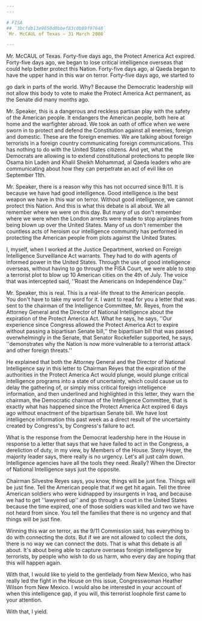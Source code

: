 ```yaml
---
---

# FISA
## `3bcfdb13e9650d0bbef83c0b89f97648`
`Mr. McCAUL of Texas — 31 March 2008`

---
```



Mr. McCAUL of Texas. Forty-five days ago, the Protect America Act 
expired. Forty-five days ago, we began to lose critical intelligence 
overseas that could help better protect this Nation. Forty-five days 
ago, al Qaeda began to have the upper hand in this war on terror. 
Forty-five days ago, we started to


go dark in parts of the world. Why? Because the Democratic leadership 
will not allow this body to vote to make the Protect America Act 
permanent, as the Senate did many months ago.

Mr. Speaker, this is a dangerous and reckless partisan play with the 
safety of the American people. It endangers the American people, both 
here at home and the warfighter abroad. We took an oath of office when 
we were sworn in to protect and defend the Constitution against all 
enemies, foreign and domestic. These are the foreign enemies. We are 
talking about foreign terrorists in a foreign country communicating 
foreign communications. This has nothing to do with the United States 
citizens. And yet, what the Democrats are allowing is to extend 
constitutional protections to people like Osama bin Laden and Khalil 
Sheikh Mohammad, al Qaeda leaders who are communicating about how they 
can perpetrate an act of evil like on September 11th.

Mr. Speaker, there is a reason why this has not occurred since 9/11. 
It is because we have had good intelligence. Good intelligence is the 
best weapon we have in this war on terror. Without good intelligence, 
we cannot protect this Nation. And this is what this debate is all 
about. We all remember where we were on this day. But many of us don't 
remember where we were when the London arrests were made to stop 
airplanes from being blown up over the United States. Many of us don't 
remember the countless acts of heroism our intelligence community has 
performed in protecting the American people from plots against the 
United States.

I, myself, when I worked at the Justice Department, worked on Foreign 
Intelligence Surveillance Act warrants. They had to do with agents of 
informed power in the United States. Through the use of good 
intelligence overseas, without having to go through the FISA Court, we 
were able to stop a terrorist plot to blow up 10 American cities on the 
4th of July. The voice that was intercepted said, ''Roast the Americans 
on Independence Day.''

Mr. Speaker, this is real. This is a real-life threat to the American 
people. You don't have to take my word for it. I want to read for you a 
letter that was sent to the chairman of the Intelligence Committee, Mr. 
Reyes, from the Attorney General and the Director of National 
Intelligence about the expiration of the Protect America Act. What he 
says, he says, ''Our experience since Congress allowed the Protect 
America Act to expire without passing a bipartisan Senate bill,'' the 
bipartisan bill that was passed overwhelmingly in the Senate, that 
Senator Rockefeller supported, he says, ''demonstrates why the Nation 
is now more vulnerable to a terrorist attack and other foreign 
threats.''

He explained that both the Attorney General and the Director of 
National Intelligence say in this letter to Chairman Reyes that the 
expiration of the authorities in the Protect America Act would plunge, 
would plunge critical intelligence programs into a state of 
uncertainty, which could cause us to delay the gathering of, or simply 
miss critical foreign intelligence information, and then underlined and 
highlighted in this letter, they warn the chairman, the Democratic 
chairman of the Intelligence Committee, that is exactly what has 
happened since the Protect America Act expired 6 days ago without 
enactment of the bipartisan Senate bill. We have lost intelligence 
information this past week as a direct result of the uncertainty 
created by Congress's, by Congress's failure to act.

What is the response from the Democrat leadership here in the House 
in response to a letter that says that we have failed to act in the 
Congress, a dereliction of duty, in my view, by Members of the House. 
Steny Hoyer, the majority leader says, there really is no urgency. 
Let's all just calm down. Intelligence agencies have all the tools they 
need. Really? When the Director of National Intelligence says just the 
opposite.

Chairman Silvestre Reyes says, you know, things will be just fine. 
Things will be just fine. Tell the American people that if we get hit 
again. Tell the three American soldiers who were kidnapped by 
insurgents in Iraq, and because we had to get ''lawyered up'' and go 
through a court in the United States because the time expired, one of 
those soldiers was killed and two we have not heard from since. You 
tell the families that there is no urgency and that things will be just 
fine.

Winning this war on terror, as the 9/11 Commission said, has 
everything to do with connecting the dots. But if we are not allowed to 
collect the dots, there is no way we can connect the dots. That is what 
this debate is all about. It's about being able to capture overseas 
foreign intelligence by terrorists, by people who wish to do us harm, 
who every day are hoping that this will happen again.

With that, I would like to yield to the gentlelady from New Mexico, 
who has really led the fight in the House on this issue, Congresswoman 
Heather Wilson from New Mexico. I would also be interested in your 
account of when this intelligence gap, if you will, this terrorist 
loophole first came to your attention.

With that, I yield.